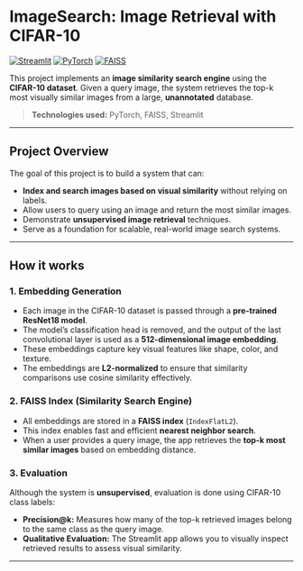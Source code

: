 # ImageSearch: Image Retrieval with CIFAR-10

[![Streamlit](https://img.shields.io/badge/Streamlit-App-red)](https://streamlit.io/)
[![PyTorch](https://img.shields.io/badge/PyTorch-Framework-orange)](https://pytorch.org/)
[![FAISS](https://img.shields.io/badge/FAISS-Search-blue)](https://github.com/facebookresearch/faiss)

This project implements an **image similarity search engine** using the **CIFAR-10 dataset**. Given a query image, the system retrieves the top-k most visually similar images from a large, **unannotated** database.

> **Technologies used:** PyTorch, FAISS, Streamlit

---

## Project Overview

The goal of this project is to build a system that can:
- **Index and search images based on visual similarity** without relying on labels.
- Allow users to query using an image and return the most similar images.
- Demonstrate **unsupervised image retrieval** techniques.
- Serve as a foundation for scalable, real-world image search systems.

---

## How it works

### 1. **Embedding Generation**
- Each image in the CIFAR-10 dataset is passed through a **pre-trained ResNet18 model**.
- The model’s classification head is removed, and the output of the last convolutional layer is used as a **512-dimensional image embedding**.
- These embeddings capture key visual features like shape, color, and texture.
- The embeddings are **L2-normalized** to ensure that similarity comparisons use cosine similarity effectively.

### 2. **FAISS Index (Similarity Search Engine)**
- All embeddings are stored in a **FAISS index** (`IndexFlatL2`).
- This index enables fast and efficient **nearest neighbor search**.
- When a user provides a query image, the app retrieves the **top-k most similar images** based on embedding distance.

### 3. **Evaluation**
Although the system is **unsupervised**, evaluation is done using CIFAR-10 class labels:
- **Precision@k:** Measures how many of the top-k retrieved images belong to the same class as the query image.
- **Qualitative Evaluation:** The Streamlit app allows you to visually inspect retrieved results to assess visual similarity.

---
